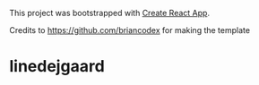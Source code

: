 This project was bootstrapped with [Create React App](https://github.com/facebook/create-react-app).

Credits to https://github.com/briancodex for making the template
# linedejgaard
